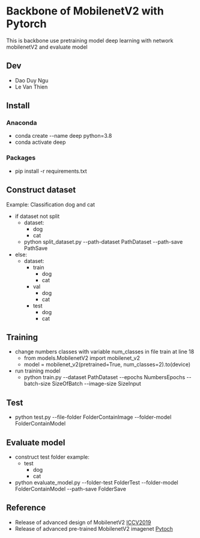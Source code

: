 # Backbone of MobilenetV2 with Pytorch
This is backbone use pretraining model deep learning with network mobilenetV2 and evaluate model
## Dev
- Dao Duy Ngu
- Le Van Thien
## Install
### Anaconda
- conda create --name deep python=3.8
- conda activate deep
### Packages
- pip install -r requirements.txt
## Construct dataset
Example: Classification dog and cat
- if dataset not split
  - dataset: 
      - dog
      - cat
  - python split_dataset.py --path-dataset PathDataset --path-save PathSave
- else:
  - dataset:
    - train
        - dog
        - cat
    - val
        - dog
        - cat
    - test
        - dog
        - cat
## Training
- change numbers classes with variable num_classes in file train at line 18
  - from models.MobilenetV2 import mobilenet_v2
  - model = mobilenet_v2(pretrained=True, num_classes=2).to(device)
- run training model
  - python train.py --dataset PathDataset --epochs NumbersEpochs --batch-size SizeOfBatch --image-size SizeInput
## Test
- python test.py --file-folder FolderContainImage --folder-model FolderContainModel
## Evaluate model
- construct test folder example:
  - test
    - dog
    - cat
- python evaluate_model.py --folder-test FolderTest --folder-model FolderContainModel --path-save FolderSave
## Reference
- Release of advanced design of MobilenetV2 [ICCV2019](https://arxiv.org/pdf/1801.04381.pdf)
- Release of advanced pre-trained MobilenetV2 imagenet [Pytoch](https://pytorch.org/hub/pytorch_vision_mobilenet_v2/)
